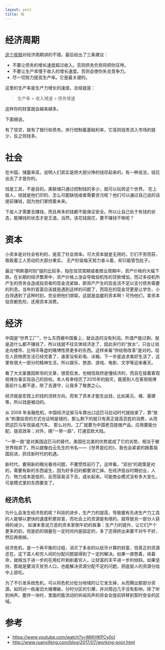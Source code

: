 ```yaml
---
layout: post
title: 钱
---
```



# 经济周期
[这个视频](https://www.youtube.com/watch?v=MtKHKPCy0cI)对经济周期讲的不错，最后给出了三条建议：

- 不要让债务的增长速度超过收入。否则债务负担将把你压垮。
- 不要让生产率慢于收入的增长速度。否则会使你失去竞争力。
- 尽一切努力提高生产率。它是最关键的。

这里的生产率是生产力增长的速度。总结就是：

> 生产率 > 收入增速 > 债务增速

这样你的财富就会越来越多。

下面细说。

有了信贷，就有了银行和债务。央行控制着基础利率，它高则钱贵流入市场的就少，反之则钱多。

# 社会
在中国，储蓄率高，说明人们其实是把大部分挣的钱存起来的。有一种说法，钱花出去了才是你的。

钱是工具，不是目的。美联储只通过控制钱的多少，就可以玩转这个世界。
在上层人，钱就是他们印的，怎么可能缺钱或者需要贪污呢？他们可以通过自己说的话提前赚钱，因为他们掌控着未来。

下层人才需要去赚钱，而且再多的钱都不能保证安全。所以让自己处于有钱的状态，能赚钱的状态才是王道。当然，该花钱就花，要不赚钱干嘛呢？



# 资本
小资本是对社会有利的，提高了社会效率。可大资本就是无用的，它们不劳而获，吸取着工人劳动的大部分果实。
无产阶级每天努力奋斗着，却只能管包肚子。

最近“明斯基时刻”提的比较多，指在信贷周期或者商业周期中，资产价格的大幅下跌。在长期的经济繁荣中，资产价格上涨会导致投机性的贷款增加，而过多投机所产生的债务会造成投资者的现金流紧缺，即资产产生的现金流不足以支付债务需要的利息。当年的首富应该就是遇到这样的问题了，而现在的现金贷更是让学生、小白领遇到了这种时刻，完全把他们绑架。这就是血腥的资本啊！可怜他们，拿资本投资都危险，还用资本消费。



# 经济
中国是“世界工厂”，什么东西被中国看上，就会造的没有利润。所谓产能过剩，就是造什么都不赚钱了，所以钱就不往实体经济走了，因此央行的“放水”，只会让钱走向楼市、比特币等虚的赌博性质更多的东西。这样来看“供给侧改革”是对的。现在人民物质生活已经完善了，谁家没有彩电、冰箱，下一步是追求美好生活了，这里有很大一部分的精神生活，所以娱乐、旅游、游戏、电影、文学等迎来春天。

看了大文豪曼因斯坦的文章，很受启发，也相信政府是懂经济的，而且在按着客观规律办事实现自己的目标。本人有幸经历了2015年的股灾，能感到人在客观规律面前什么都不是，除了去遵守，让我多了敬畏之心。

经济就是宏观上的钱的流转方向，而有了资本才能生出钱，比如美元、楼、基建等，所以钱是被动的。

从 2008 年金融危机，中国经济这架马车靠出口这匹马拉动时代就结束了，靠“放水”刺激投资的方式也证明是错的，那么剩下的就只有真正提高百姓的消费，从而把这匹马车改装成汽车。
那么对内，工厂就要为中国老百姓做产品，应用要能分配，提高效率；对外，搞“一带一路”，打通亚欧大陆。

“一带一路”是对美国这匹马的替代，美国在北美的优势就成了它的劣势，相当于被世界抛弃了。所以就像白云先生的书名——《世界是红的》，我也会紧紧的跟着祖国前进，抓住新时代的机遇。

新时代，要用新的眼光看待问题，不要惯性前行了。这样看，“双创”的政策是对的，需要有新的东西诞生，因为好多旧的都要消亡掉。在经济低谷时期创业，人力、物力成本是低的，反而容易活下去，成长起来。可能商业模式没有多大变化，可是模式里的东西要变了。


## 经济危机
为什么会发生经济危机呢？科技的进步，生产力的提高，导致握有先进生产力工具的人能够以更快的速度积累财富，而社会上的资源是有限的，就导致另一部分人获得的减少。
如课本里说万恶的资本家倒牛奶的故事：生产力的提升，让它们产个更多的奶，但是奶的销量在一定时间内是固定的，多了还得挤出来要不对牛不好，然后再倒掉。

经济危机，是一个再平衡的过程，消灭了多余的以纸币计算的财富，但真正的资源还在，这下富人和穷人间的分配问题就得到了一定的解决。如果一直憋着，续着命，就相当于进一步的在用杠杆剥削着穷人，让财富的天平进一步的倾斜。如果坚持，那就是要消灭贫穷人口，也能解决资源分配不足的问题，把底层人的资源分给中上层吃。

为了不引发系统危机，可以将危机分批分地域的让它发生掉，从而腾出那部分资源。如同对一栋废旧大楼爆破，分时分区的引爆，并对周边几乎没有影响，除了听到响声。要炸一块时，里面的能流动的听闻风声的资金会提前转移到暂时安全的区域。


# 参考
- https://www.youtube.com/watch?v=MtKHKPCy0cI
- http://www.ruanyifeng.com/blog/2017/07/working-poor.html
